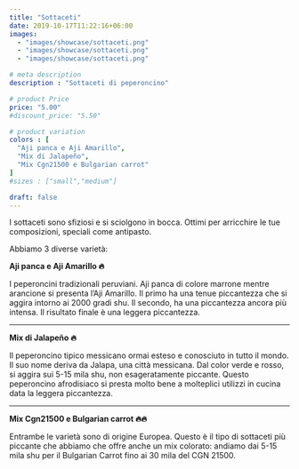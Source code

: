 ```yaml
---
title: "Sottaceti"
date: 2019-10-17T11:22:16+06:00
images: 
  - "images/showcase/sottaceti.png"
  - "images/showcase/sottaceti.png"
  - "images/showcase/sottaceti.png"

# meta description
description : "Sottaceti di peperoncino"

# product Price
price: "5.00"
#discount_price: "5.50"

# product variation
colors : [
  "Aji panca e Aji Amarillo",
  "Mix di Jalapeño",
  "Mix Cgn21500 e Bulgarian carrot"
]
#sizes : ["small","medium"]

draft: false
---
```


I sottaceti sono sfiziosi e si sciolgono in bocca. Ottimi per arricchire le tue composizioni, speciali come antipasto.

Abbiamo 3 diverse varietà:

**Aji panca e Aji Amarillo 🔥**

I peperoncini tradizionali peruviani. Aji panca di colore marrone mentre arancione si presenta l’Aji Amarillo. Il primo ha una tenue piccantezza che si aggira intorno ai 2000 gradi shu. Il secondo, ha una piccantezza ancora più intensa. Il risultato finale è una leggera piccantezza.

---

**Mix di Jalapeño 🔥**

Il peperoncino tipico messicano ormai esteso e conosciuto in tutto il mondo. Il suo nome deriva da Jalapa, una città messicana.
Dal color verde e rosso, si aggira sui 5-15 mila shu, non esageratamente piccante.
Questo peperoncino afrodisiaco si presta molto bene a molteplici utilizzi in cucina data la leggera piccantezza.

---

**Mix Cgn21500 e Bulgarian carrot 🔥🔥**

Entrambe le varietà sono di origine Europea.
Questo è il tipo di sottaceti più piccante che abbiamo che offre anche un mix colorato: andiamo dai 5-15 mila shu per il Bulgarian Carrot fino ai 30 mila del CGN 21500.